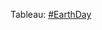 Tableau: [#EarthDay](https://public.tableau.com/app/profile/alberto.carlone/viz/Earthday-ProgettoDMDVCarloneMioriOndei/Storia1)

